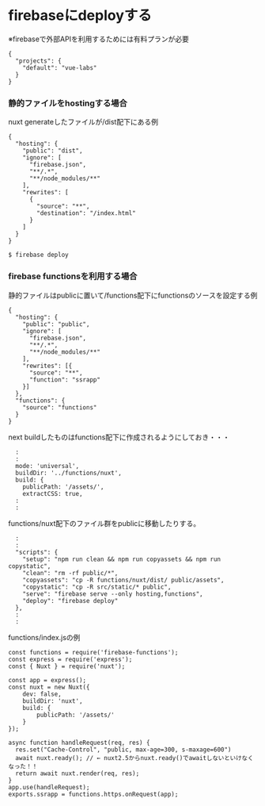 # firebaseにdeployする
※firebaseで外部APIを利用するためには有料プランが必要
``` [.firebaserc]
{
  "projects": {
    "default": "vue-labs"
  }
}
```

### 静的ファイルをhostingする場合
nuxt generateしたファイルが/dist配下にある例
``` [firebase.json]
{
  "hosting": {
    "public": "dist",
    "ignore": [
      "firebase.json",
      "**/.*",
      "**/node_modules/**"
    ],
    "rewrites": [
      {
        "source": "**",
        "destination": "/index.html"
      }
    ]
  }
}
```
```
$ firebase deploy
```

### firebase functionsを利用する場合
静的ファイルはpublicに置いて/functions配下にfunctionsのソースを設定する例
```  [firebase.json]
{
  "hosting": {
    "public": "public",
    "ignore": [
      "firebase.json",
      "**/.*",
      "**/node_modules/**"
    ],
    "rewrites": [{
      "source": "**",
      "function": "ssrapp"
    }]
  },
  "functions": {
    "source": "functions"
  }
}
```

next buildしたものはfunctions配下に作成されるようにしておき・・・
``` [src/nuxt.config.js]
  :
  :
  mode: 'universal',
  buildDir: '../functions/nuxt',
  build: {
    publicPath: '/assets/',
    extractCSS: true,
  :
  :
```

functions/nuxt配下のファイル群をpublicに移動したりする。
```  [package.json]
  :
  :
  "scripts": {
    "setup": "npm run clean && npm run copyassets && npm run copystatic",
    "clean": "rm -rf public/*",
    "copyassets": "cp -R functions/nuxt/dist/ public/assets",
    "copystatic": "cp -R src/static/* public",
    "serve": "firebase serve --only hosting,functions",
    "deploy": "firebase deploy"
  },
  :
  :
```

functions/index.jsの例
``` [functions/index.js]
const functions = require('firebase-functions');
const express = require('express');
const { Nuxt } = require('nuxt');

const app = express();
const nuxt = new Nuxt({
    dev: false,
    buildDir: 'nuxt',
    build: {
        publicPath: '/assets/'
    }
});

async function handleRequest(req, res) {
  res.set("Cache-Control", "public, max-age=300, s-maxage=600")
  await nuxt.ready(); // ← nuxt2.5からnuxt.ready()でawaitしないといけなくなった！！
  return await nuxt.render(req, res);
}
app.use(handleRequest);
exports.ssrapp = functions.https.onRequest(app);
```


